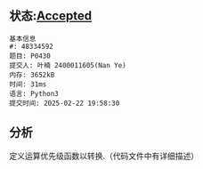 ## 状态:[Accepted](http://dsbpython.openjudge.cn/dspythonbook/solution/48334592/)
    基本信息
    #: 48334592
    题目: P0430
    提交人: 叶楠 2400011605(Nan Ye)
    内存: 3652kB
    时间: 31ms
    语言: Python3
    提交时间: 2025-02-22 19:58:30

## 分析
定义运算优先级函数以转换.（代码文件中有详细描述）